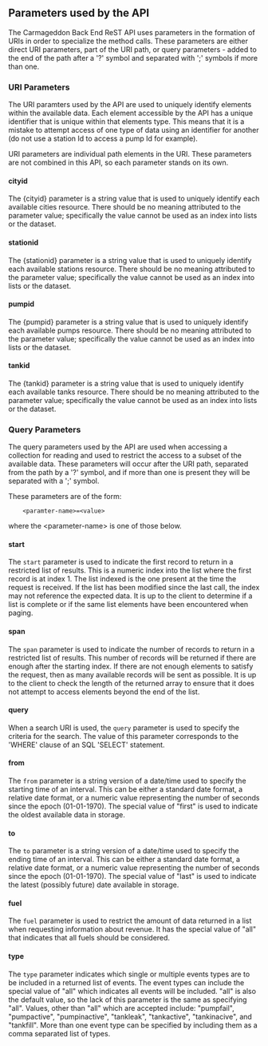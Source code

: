 
## Parameters used by the API

The Carmageddon Back End ReST API uses parameters in the formation
of URIs in order to specialize the method calls.  These parameters are
either direct URI parameters, part of the URI path, or query parameters -
added to the end of the path after a '?' symbol and separated with ';'
symbols if more than one.

### URI Parameters

The URI paramters used by the API are used to uniquely identify elements
within the available data.  Each element accessible by the API has a
unique identifier that is unique within that elements type.  This means
that it is a mistake to attempt access of one type of data using an
identifier for another (do not use a station Id to access a pump Id
for example).

URI parameters are individual path elements in the URI.  These parameters
are not combined in this API, so each parameter stands on its own.

#### cityid

The {cityid} parameter is a string value that is used to uniquely
identify each available cities resource.  There should be no meaning
attributed to the parameter value; specifically the value cannot be used
as an index into lists or the dataset.

#### stationid

The {stationid} parameter is a string value that is used to uniquely
identify each available stations resource.  There should be no meaning
attributed to the parameter value; specifically the value cannot be used
as an index into lists or the dataset.

#### pumpid

The {pumpid} parameter is a string value that is used to uniquely
identify each available pumps resource.  There should be no meaning
attributed to the parameter value; specifically the value cannot be used
as an index into lists or the dataset.

#### tankid

The {tankid} parameter is a string value that is used to uniquely
identify each available tanks resource.  There should be no meaning
attributed to the parameter value; specifically the value cannot be used
as an index into lists or the dataset.

### Query Parameters

The query parameters used by the API are used when accessing a collection
for reading and used to restrict the access to a subset of the available
data.  These parameters will occur after the URI path, separated from the
path by a '?' symbol, and if more than one is present they will be
separated with a ';' symbol.

These parameters are of the form:

        <paramter-name>=<value>

where the \<parameter-name\> is one of those below.

#### start

The `start` parameter is used to indicate the first record to return in a
restricted list of results.  This is a numeric index into the list where
the first record is at index 1.  The list indexed is the one present at
the time the request is received.  If the list has been modified since
the last call, the index may not reference the expected data.  It is up
to the client to determine if a list is complete or if the same list
elements have been encountered when paging.

#### span

The `span` parameter is used to indicate the number of records to return
in a restricted list of results.  This number of records will be returned
if there are enough after the starting index.  If there are not enough
elements to satisfy the request, then as many available records will be
sent as possible.  It is up to the client to check the length of the
returned array to ensure that it does not attempt to access elements
beyond the end of the list.

#### query

When a search URI is used, the `query` parameter is used to specify the
criteria for the search.  The value of this parameter corresponds to the
'WHERE' clause of an SQL 'SELECT' statement.

#### from

The `from` parameter is a string version of a date/time used to specify
the starting time of an interval.  This can be either a standard date
format, a relative date format, or a numeric value representing the
number of seconds since the epoch (01-01-1970).  The special value of
"first" is used to indicate the oldest available data in storage.

#### to

The `to` parameter is a string version of a date/time used to specify the
ending time of an interval.  This can be either a standard date format,
a relative date format, or a numeric value representing the number of
seconds since the epoch (01-01-1970).  The special value of "last" is
used to indicate the latest (possibly future) date available in storage.

#### fuel

The `fuel` parameter is used to restrict the amount of data returned in a
list when requesting information about revenue.  It has the special value
of "all" that indicates that all fuels should be considered.

#### type

The `type` parameter indicates which single or multiple events types are
to be included in a returned list of events.  The event types can include
the special value of "all" which indicates all events will be included.
"all" is also the default value, so the lack of this parameter is the same
as specifying "all".  Values, other than "all" which are accepted include:
"pumpfail", "pumpactive", "pumpinactive", "tankleak", "tankactive",
"tankinacive", and "tankfill".  More than one event type can be specified
by including them as a comma separated list of types.

